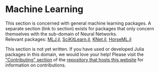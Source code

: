 # Machine Learning
This section is concerned with general machine learning packages. A separate section (link to section) exists for 
packages that only concern themselves with the sub-domain of Neural Networks.  
Relevant packages: [MLJ.jl](https://github.com/alan-turing-institute/MLJ.jl), [SciKitLearn.jl](https://github.com/cstjean/ScikitLearn.jl), [KNet.jl](https://github.com/denizyuret/Knet.jl), [HorseML.jl](https://github.com/MommaWatasu/HorseML.jl)

This section is not yet written. If you have used or developed Julia packages in this domain, we would love your help! Please visit the ["Contributing" section](https://github.com/JuliaPackageComparisons/JuliaPackageComparisons.github.io#contributing) of the [repository that hosts this website](https://github.com/JuliaPackageComparisons/JuliaPackageComparisons.github.io) for information on contributions.